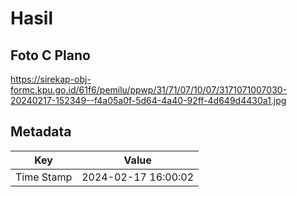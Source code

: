 # Hasil

## Foto C Plano

https://sirekap-obj-formc.kpu.go.id/61f6/pemilu/ppwp/31/71/07/10/07/3171071007030-20240217-152349--f4a05a0f-5d64-4a40-92ff-4d649d4430a1.jpg


## Metadata

| Key        | Value               |
| ---------- | ------------------- |
| Time Stamp | 2024-02-17 16:00:02 |



